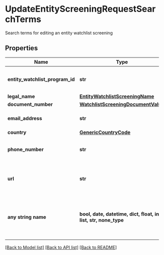 # UpdateEntityScreeningRequestSearchTerms

Search terms for editing an entity watchlist screening

## Properties
Name | Type | Description | Notes
------------ | ------------- | ------------- | -------------
**entity_watchlist_program_id** | **str** | ID of the associated entity program. | 
**legal_name** | [**EntityWatchlistScreeningName**](EntityWatchlistScreeningName.md) |  | [optional] 
**document_number** | [**WatchlistScreeningDocumentValue**](WatchlistScreeningDocumentValue.md) |  | [optional] 
**email_address** | **str** | A valid email address. | [optional] 
**country** | [**GenericCountryCode**](GenericCountryCode.md) |  | [optional] 
**phone_number** | **str** | A phone number in E.164 format. | [optional] 
**url** | **str** | An &#39;http&#39; or &#39;https&#39; URL (must begin with either of those). | [optional] 
**any string name** | **bool, date, datetime, dict, float, int, list, str, none_type** | any string name can be used but the value must be the correct type | [optional]

[[Back to Model list]](../README.md#documentation-for-models) [[Back to API list]](../README.md#documentation-for-api-endpoints) [[Back to README]](../README.md)


